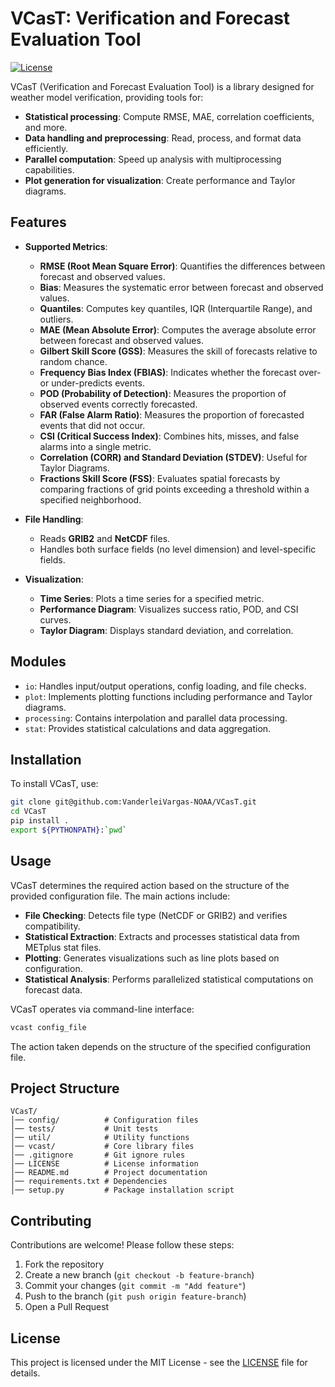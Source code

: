# VCasT: Verification and Forecast Evaluation Tool

[![License](https://img.shields.io/badge/license-MIT-blue.svg)](LICENSE)

VCasT (Verification and Forecast Evaluation Tool) is a library designed for weather model verification, providing tools for:

- **Statistical processing**: Compute RMSE, MAE, correlation coefficients, and more.
- **Data handling and preprocessing**: Read, process, and format data efficiently.
- **Parallel computation**: Speed up analysis with multiprocessing capabilities.
- **Plot generation for visualization**: Create performance and Taylor diagrams.

## Features

- **Supported Metrics**:
  - **RMSE (Root Mean Square Error)**: Quantifies the differences between forecast and observed values.
  - **Bias**: Measures the systematic error between forecast and observed values.
  - **Quantiles**: Computes key quantiles, IQR (Interquartile Range), and outliers.
  - **MAE (Mean Absolute Error)**: Computes the average absolute error between forecast and observed values.
  - **Gilbert Skill Score (GSS)**: Measures the skill of forecasts relative to random chance.
  - **Frequency Bias Index (FBIAS)**: Indicates whether the forecast over- or under-predicts events.
  - **POD (Probability of Detection)**: Measures the proportion of observed events correctly forecasted.
  - **FAR (False Alarm Ratio)**: Measures the proportion of forecasted events that did not occur.
  - **CSI (Critical Success Index)**: Combines hits, misses, and false alarms into a single metric.
  - **Correlation (CORR) and Standard Deviation (STDEV)**: Useful for Taylor Diagrams.
  - **Fractions Skill Score (FSS)**: Evaluates spatial forecasts by comparing fractions of grid points exceeding a threshold within a specified neighborhood.

- **File Handling**:
  - Reads **GRIB2** and **NetCDF** files.
  - Handles both surface fields (no level dimension) and level-specific fields.

- **Visualization**:
  - **Time Series**: Plots a time series for a specified metric.
  - **Performance Diagram**: Visualizes success ratio, POD, and CSI curves.
  - **Taylor Diagram**: Displays standard deviation, and correlation.

## Modules

- `io`: Handles input/output operations, config loading, and file checks.
- `plot`: Implements plotting functions including performance and Taylor diagrams.
- `processing`: Contains interpolation and parallel data processing.
- `stat`: Provides statistical calculations and data aggregation.

## Installation

To install VCasT, use:

```bash
git clone git@github.com:VanderleiVargas-NOAA/VCasT.git
cd VCasT
pip install .
export ${PYTHONPATH}:`pwd`
```

## Usage

VCasT determines the required action based on the structure of the provided configuration file. The main actions include:

- **File Checking**: Detects file type (NetCDF or GRIB2) and verifies compatibility.
- **Statistical Extraction**: Extracts and processes statistical data from METplus stat files.
- **Plotting**: Generates visualizations such as line plots based on configuration.
- **Statistical Analysis**: Performs parallelized statistical computations on forecast data.

VCasT operates via command-line interface:

```bash
vcast config_file
```
The action taken depends on the structure of the specified configuration file.

## Project Structure

```
VCasT/
│── config/          # Configuration files
│── tests/           # Unit tests
│── util/            # Utility functions
│── vcast/           # Core library files
│── .gitignore       # Git ignore rules
│── LICENSE          # License information
│── README.md        # Project documentation
│── requirements.txt # Dependencies
│── setup.py         # Package installation script
```

## Contributing

Contributions are welcome! Please follow these steps:

1. Fork the repository
2. Create a new branch (`git checkout -b feature-branch`)
3. Commit your changes (`git commit -m "Add feature"`)
4. Push to the branch (`git push origin feature-branch`)
5. Open a Pull Request

## License

This project is licensed under the MIT License - see the [LICENSE](LICENSE) file for details.

